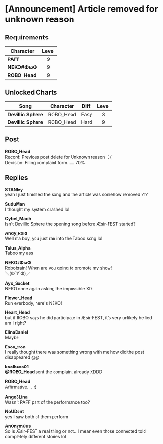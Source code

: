 # [Announcement] Article removed for unknown reason
## Requirements
|  Character  |Level|
|-------------|:---:|
|**PAFF**     |  9  |
|**NEKO#ΦωΦ** |  9  |
|**ROBO_Head**|  9  |

## Unlocked Charts
|       Song        |Character|Diff.|Level|
|-------------------|:-------:|:---:|:---:|
|**Devillic Sphere**|ROBO_Head|Easy |  3  |
|**Devillic Sphere**|ROBO_Head|Hard |  9  |

## Post
**ROBO_Head**<br>
Record: Previous post delete for Unknown reason ：( <br>
Decision: Filing complaint form...... 70%<br>

## Replies
**STANley**<br>
yeah I just finished the song and the article was somehow removed ???

**SuduMan**<br>
I thought my system crashed lol

**Cybel_Mach**<br>
Isn't Devillic Sphere the opening song before Æsir\-FEST started?

**Andy_Roid**<br>
Well ma boy, you just ran into the Taboo song lol

**Talus_Alpha**<br>
Taboo my ass

**NEKO#ΦωΦ**<br>
Robobrain! When are you going to promote my show! <br>
＼(Φˋ∀ˊΦ)／

**Ayx_Socket**<br>
NEKO once again asking the impossible XD

**Flower_Head**<br>
Run everbody, here's NEKO!

**Heart_Head**<br>
but if ROBO says he did participate in Æsir\-FEST, it's very unlikely he lied am I right?

**ElinaDaniel**<br>
Maybe

**Esox_tron**<br>
I really thought there was something wrong with me how did the post disappeared @@

**koolboss01**<br>
**@ROBO\_Head** sent the complaint already XDDD

**ROBO_Head**<br>
Affirmative. ：$

**Ange3Lina**<br>
Wasn't PAFF part of the performance too?

**NoUDont**<br>
yes I saw both of them perform

**An0nym0us**<br>
So is Æsir\-FEST a real thing or not...I mean even those connected told completely different stories lol

